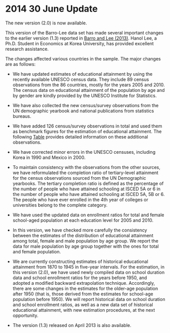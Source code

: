# 2014 30 June Update
<p>The new version (2.0) is now available.</p>
<p>This version of the Barro-Lee data set has made several important changes to the earlier version (1.3) reported in  <a href="https://doi.org/10.1016/j.jdeveco.2012.10.001">Barro and Lee (2013)</a>. Hanol Lee, a Ph.D. Student in Economics at Korea University, has provided excellent research assistance.</p>
<p>The changes affected various countries in the sample. The major changes are as follows:</p>
<ul>
<li>
<p>We have updated estimates of educational attainment by using the recently available UNESCO census data. They include 89 census observations from the 86 countries, mostly for the years 2005 and 2010. The census data on educational attainment of the population by age and by gender are kindly provided by the UNESCO Institute for Statistics.</p>
</li>
<li>
<p>We have also collected the new census/survey observations from the UN demographic yearbook and national publications from statistics bureaus.</p>
</li>
<li>
<p>We have added 126 census/survey observations in total and used them as benchmark figures for the estimation of educational attainment. The following <a href="https://barrolee.github.io/BarroLeeDataSet/UpdateNote/new_rawdata_v2.xlsx">Table</a>  provides detailed information on these additional observations.</p>
</li>
<li>
<p>We have corrected minor errors in the UNESCO censuses, including Korea in 1990 and Mexico in 2000.</p>
</li>
<li>
<p>To maintain consistency with the observations from the other sources, we have reformulated the completion ratio of tertiary-level attainment for the census observations sourced from the UN Demographic yearbooks. The tertiary completion ratio is defined as the percentage of the number of people who have attained schooling at ISCED 5A or 6 in the number of people who have attained schooling at ISCED 5A, 5B or 6. The people who have ever enrolled in the 4th year of colleges or universities belong to the complete category.</p>
</li>
<li>
<p>We have used the updated data on enrollment ratios for total and female school-aged population at each education level for 2005 and 2010.</p>
</li>
<li>
<p>In this version, we have checked more carefully the consistency between the estimates of the distribution of educational attainment among total, female and male population by age group. We report the data for male population by age group together with the ones for total and female population.</p>
</li>
<li>
<p>We are currently constructing estimates of historical educational attainment from 1870 to 1945 in five-year intervals. For the estimation, in this version (2.0), we have used newly compiled data on school duration data and school enrollment ratios for the years before 1950, and adopted a modified backward extrapolation technique. Accordingly, there are some changes in the estimates for the older-age population after 1950 (that is, those derived from the estimates for school-age population before 1950). We will report historical data on school duration and school enrollment ratios, as well as a new data set of historical educational attainment, with new estimation procedures, at the next opportunity.</p>
</li>
<li>
<p>The version (1.3) released on April 2013 is also available.</p>
</li>
</ul>

